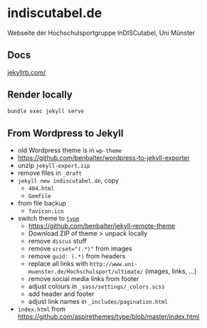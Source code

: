 # indiscutabel.de

Webseite der Hochschulsportgruppe InDISCutabel, Uni Münster

## Docs

[jekyllrb.com/](jekyllrb.com/)

## Render locally

```bash
bundle exec jekyll serve
```

## From Wordpress to Jekyll

- old Wordpress theme is in `wp-theme`
- https://github.com/benbalter/wordpress-to-jekyll-exporter
- unzip `jekyll-export.zip`
- remove files in `_draft`
- `jekyll new indiscutabel.de`, copy
  - `404.html`
  - `Gemfile`
- from file backup
  - `favicon.ico`
- switch theme to [`type`](https://github.com/aspirethemes/type/)
  - https://github.com/benbalter/jekyll-remote-theme
  - Download ZIP of theme > unpack locally
  - remove `discus` stuff
  - remove `srcset="(.*)"` from images
  - remove `guid: (.*)` from headers
  - replace all links with `http://www.uni-muenster.de/Hochschulsport/ultimate/` (images, links, ...)
  - remove social media links from footer
  - adjust colours in `_sass/settings/_colors.scss`
  - add header and footer
  - adjust link names in `_includes/pagination.html`
- `index.html` from https://github.com/aspirethemes/type/blob/master/index.html
  